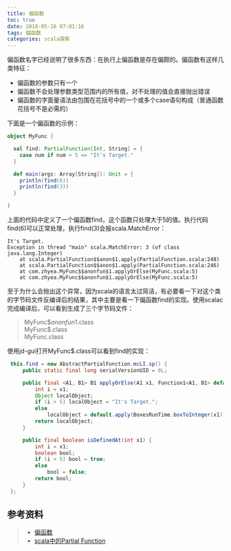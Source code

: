 ```yaml
---
title: 偏函数
toc: true
date: 2018-05-16 07:01:16
tags: 偏函数
categories: scala探索
---
```


偏函数名字已经说明了很多东西：在执行上偏函数是存在偏颇的。偏函数有这样几类特征：

* 偏函数的参数只有一个
* 偏函数不会处理参数类型范围内的所有值，对不处理的值会直接抛出错误
* 偏函数的字面量语法由包围在花括号中的一个或多个case语句构成（普通函数花括号不是必需的）



下面是一个偏函数的示例：

```scala
object MyFunc {

  val find: PartialFunction[Int, String] = {
    case num if num > 5 => "It's Target."
  }

  def main(args: Array[String]): Unit = {
    println(find(6))
    println(find(3))
  }

}
```

上面的代码中定义了一个偏函数find，这个函数只处理大于5的值。执行代码find(6)可以正常处理，执行find(3)会报scala.MatchError：

```text
It's Target.
Exception in thread "main" scala.MatchError: 3 (of class java.lang.Integer)
	at scala.PartialFunction$$anon$1.apply(PartialFunction.scala:248)
	at scala.PartialFunction$$anon$1.apply(PartialFunction.scala:246)
	at com.zhyea.MyFunc$$anonfun$1.applyOrElse(MyFunc.scala:5)
	at com.zhyea.MyFunc$$anonfun$1.applyOrElse(MyFunc.scala:5)
```

至于为什么会抛出这个异常，因为scala的语言太过简洁，有必要看一下对这个类的字节码文件反编译后的结果，其中主要是看一下偏函数find的实现。使用scalac完成编译后，可以看到生成了三个字节码文件：
> MyFunc$$anonfun$1.class  
> MyFunc$.class  
> MyFunc.class

使用jd-gui打开MyFunc$.class可以看到find的实现：
```java
 this.find = new AbstractPartialFunction.mcLI.sp() {
     public static final long serialVersionUID = 0L;

     public final <A1, B1> B1 applyOrElse(A1 x1, Function1<A1, B1> default) {
         int i = x1;
         Object localObject;
         if (i > 5) localObject = "It's Target.";
         else
             localObject = default.apply(BoxesRunTime.boxToInteger(x1));
         return localObject;
     }

     public final boolean isDefinedAt(int x1) {
         int i = x1;
         boolean bool;
         if (i > 5) bool = true;
         else
             bool = false;
         return bool;
     }
 };
```


## 参考资料

> - [偏函数](https://blog.csdn.net/yuanguangyu1221/article/details/71307664)
> - [scala中的Partial Function](https://zhuanlan.zhihu.com/p/20832218?refer=insight)